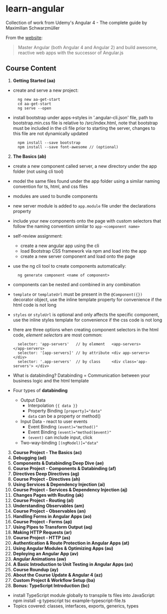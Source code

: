 # learn-angular

Collection of work from Udemy's Angular 4 - The complete guide by Maximilian Schwarzmüller

From the [website](https://www.udemy.com/the-complete-guide-to-angular-2/learn/v4/overview):

> Master Angular (both Angular 4 and Angular 2) and build awesome, reactive web apps with the successor of Angular.js

## Course Content

1. **Getting Started (aa)**
 - create and serve a new project:
 
         ng new aa-get-start
         cd aa-get-start
         ng serve --open
         
 - install bootstrap under apps->styles in '.angular-cli.json' file, path to bootstrap.min.css file is relative to /src/index.html, note that bootstrap must be included in the cli file prior to starting the server, changes to this file are not dynamically updated
 
         npm install --save bootstrap
         npm install --save font-awesome // (optional)
         
2. **The Basics (ab)**
 - create a new component called server, a new directory under the app folder (not using cli tool)
 - model the same files found under the app folder using a similar naming convention for ts, html, and css files
 - modules are used to bundle components
 - new server module is added to `app.module` file under the declarations property
 - include your new components onto the page with custom selectors that follow the naming convention similar to `app-<component name>`
 - self-review assignment:
    - create a new angular app using the cli
    - load Bootstrap CSS framework via npm and load into the app
    - create a new server component and load onto the page
 - use the ng cli tool to create components automatically:
 
         ng generate component <name of component>
         
 - components can be nested and combined in any combination
 - `template` or `templateUrl` must be present in the `@Component({})` decorator object, use the inline template property for convenience if the html code is not long
 - `styles` or `styleUrl` is optional and only affects the specific component, use the inline styles template for convenience if the css code is not long
 - there are three options when creating component selectors in the html code, *element selectors* are most common:
 
         selector: 'app-servers'   // by element   <app-servers>             </app-servers>
         selector: '[app-servers]' // by attribute <div app-servers>         </div>
         selector: '.app-servers'  // by class     <div class='app-servers'> </div>
         
 - What is databinding? Databinding = Communication between your business logic and the html template
 - Four types of **databinding**
    - Output Data
      - Interpolation `{{ data }}`
      - Property Binding `[property]="data"`
      - `data` can be a property or method()
    - Input Data - react to user events
      - Event Binding `(event)="method()"`
      - Event Binding `(event)="method($event)"`
      - `(event)` can include input, click
    - Two-way-binding `[(ngModel)]="data"`
3. **Course Project - The Basics (ac)**
4. **Debugging (ad)**
5. **Components & Databinding Deep Dive (ae)**
6. **Course Project - Components & Databinding (af)**
7. **Directives Deep Directives (ag)**
8. **Course Project - Directives (ah)**
9. **Using Services & Dependency Injection (ai)**
10. **Course Project - Services & Dependency Injection (aj)**
11. **Changes Pages with Routing (ak)**
12. **Course Project - Routing (al)**
13. **Understanding Observables (am)**
14. **Course Project - Observables (an)**
15. **Handling Forms in Angular Apps (ao)**
16. **Course Project - Forms (ap)**
17. **Using Pipes to Transform Output (aq)**
18. **Making HTTP Requests (ar)**
19. **Course Project - HTTP (as)**
20. **Authentication & Route Protection in Angular Apps (at)**
21. **Using Angular Modules & Optimizing Apps (au)**
22. **Deploying an Angular App (av)**
23. **Angular Animations (aw)**
24. **A Basic Introduction to Unit Testing in Angular Apps (ax)**
25. **Course Roundup (ay)**
26. **About the Course Update & Angular 4 (az)**
27. **Custom Project & Workflow Setup (ba)**
28. **Bonus: TypeScript Introduction (bc)**
 - install TypeScript module globally to transpile ts files into JavaScript:
        npm install -g typescript
        tsc example-typescript-file.ts
 - Topics covered: classes, interfaces, exports, generics, types
